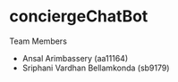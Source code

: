 # conciergeChatBot

Team Members
 - Ansal Arimbassery (aa11164)
 - Sriphani Vardhan Bellamkonda (sb9179)